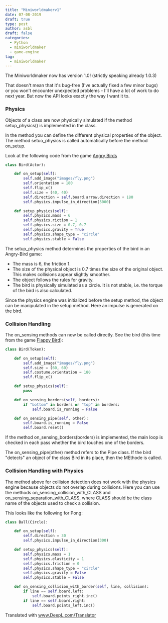 ```yaml
---
title: "Miniworldmakerv1"
date: 07-08-2019
draft: true
type: post
author: asbl
draft: false
categories:
  - Python
  - miniworldmaker
  - game-engine
tag:
  - miniworldmaker
---
```


The Miniworldmaker now has version 1.0! (strictly speaking already 1.0.3)

That doesn't mean that it's bug-free (I've actually fixed a few minor bugs) or you won't encounter unexpected problems - I'll have a lot of work to do next year. 
But now the API looks exactly the way I want it to.

### Physics

Objects of a class are now physically simulated if the method setup_physics() is implemented in the class.

In the method you can define the different physical properties of the object. The method setuo_physics is called automatically before the method on_setup. 

Look at the following code from the game [Angry Birds](https://github.com/asbl/miniworldmaker/tree/master/examples/games/angry)

```python
class Bird(Actor):

    def on_setup(self):
        self.add_image("images/fly.png")
        self.orientation = 180
        self.flip_x()
        self.size = (40, 40)
        self.direction = self.board.arrow.direction + 180
        self.physics.impulse_in_direction(5000)

    def setup_physics(self):
        self.physics.mass = 6
        self.physics.riction = 1
        self.physics.size = 0.7, 0.7
        self.physics.gravity = True
        self.physics.shape_type = "circle"
        self.physics.stable = False
```

The setup_physics method determines the properties of the bird in an Angry-Bird game:

  * The mass is 6, the friction 1.
  * The size of the physical object is 0.7 times the size of the original object. This makes collisions appear slightly smoother.
  * The object follows the rules for gravity.
  * The bird is physically simulated as a circle. It is not stable, i.e. the torque of the bird is also calculated.

Since the physics engine was initialized before the setup method, the object can be manipulated in the setup method. Here an impulse is generated on the bird.

### Collision Handling

The on_sensing methods can now be called directly. See the bird (this time from the game [Flappy Bird](https://github.com/asbl/miniworldmaker/tree/master/examples/games/flappy)):

```python
class Bird(Token):

    def on_setup(self):
        self.add_image("images/fly.png")
        self.size = (60, 60)
        self.costume.orientation = 180
        self.flip_x()

    def setup_physics(self):
        pass

    def on_sensing_borders(self, borders):
        if "bottom" in borders or "top" in borders:
            self.board.is_running = False

    def on_sensing_pipe(self, other):
        self.board.is_running = False
        self.board.reset()
```

If the method on_sensing_borders(borders) is implemented, the main loop is checked in each pass whether the bird touches one of the borders.

The on_sensing_pipe(other) method refers to the Pipe class. If the bird "detects" an object of the class Bird in its place, then the MEthode is called.

### Collision Handling with Physics

The method above for collision detection does not work with the physics engine because objects do not overlap during collisions. Here you can use the methods on_sensing_collision_with_CLASS and on_sensing_separation_with_CLASS, where CLASS should be the class name of the objects used to check a collision.

This looks like the following for Pong:

```python
class Ball(Circle):

    def on_setup(self):
        self.direction = 30
        self.physics.impulse_in_direction(300)

    def setup_physics(self):
        self.physics.mass = 1
        self.physics.elasticity = 1
        self.physics.friction = 0
        self.physics.shape_type = "circle"
        self.physics.gravity = False
        self.physics.stable = False

    def on_sensing_collision_with_border(self, line, collision):
        if line == self.board.left:
            self.board.points_right.inc()
        if line == self.board.right:
            self.board.points_left.inc()
```


Translated with www.DeepL.com/Translator